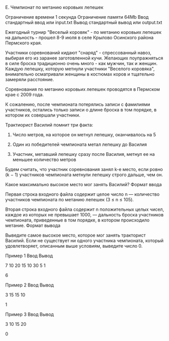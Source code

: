 
E. Чемпионат по метанию коровьих лепешек

Ограничение времени 	1 секунда
Ограничение памяти 	64Mb
Ввод 	стандартный ввод или input.txt
Вывод 	стандартный вывод или output.txt

Ежегодный турнир "Веселый коровяк" - по метанию коровьих лепешек на дальность - прошел 8-9 июля в селе Крылово Осинского района Пермского края.

Участники соревнований кидают "снаряд" - спрессованный навоз, выбирая его из заранее заготовленной кучи. Желающих поупражняться в силе броска традиционно очень много - как мужчин, так и женщин. Каждую лепешку, которую метнули участники "Веселого коровяка", внимательно осматривали женщины в костюмах коров и тщательно замеряли расстояние.

Соревнования по метанию коровьих лепешек проводятся в Пермском крае с 2009 года.

К сожалению, после чемпионата потерялись записи с фамилиями участников, остались только записи о длине броска в том порядке, в котором их совершали участники.

Трактиорист Василий помнит три факта:

1) Число метров, на которое он метнул лепешку, оканчивалось на 5

2) Один из победителей чемпионата метал лепешку до Василия

3) Участник, метавший лепешку сразу после Василия, метнул ее на меньшее количество метров

Будем считать, что участник соревнования занял k-е место, если ровно (k − 1) участников чемпионата метнули лепешку строго дальше, чем он.

Какое максимально высокое место мог занять Василий?
Формат ввода

Первая строка входного файла содержит целое число n — количество участников чемпионата по метанию лепешек (3 ≤ n ≤ 105).

Вторая строка входного файла содержит n положительных целых чисел, каждое из которых не превышает 1000, — дальность броска участников чемпионата, приведенные в том порядке, в котором происходило метание.
Формат вывода

Выведите самое высокое место, которое мог занять тракторист Василий. Если не существует ни одного участника чемпионата, который удовлетворяет, описанным выше условиям, выведите число 0.

Пример 1
Ввод
Вывод

7
10 20 15 10 30 5 1

	

6

Пример 2
Ввод
Вывод

3
15 15 10

	

1

Пример 3
Ввод
Вывод

3
10 15 20

	

0
